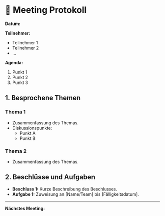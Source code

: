 # 📝 Meeting Protokoll

**Datum:** <!-- DD-MM-YYYY -->

**Teilnehmer:**
- Teilnehmer 1
- Teilnehmer 2
- ...

**Agenda:**
1. Punkt 1
2. Punkt 2
3. Punkt 3


## 1. Besprochene Themen

### Thema 1
- Zusammenfassung des Themas.
- Diskussionspunkte:
  - Punkt A
  - Punkt B

### Thema 2
- Zusammenfassung des Themas.


## 2. Beschlüsse und Aufgaben

- **Beschluss 1:** Kurze Beschreibung des Beschlusses.
- **Aufgabe 1:** Zuweisung an [Name/Team] bis [Fälligkeitsdatum].

---

**Nächstes Meeting:** <!-- Datum des nächsten Meetings -->

